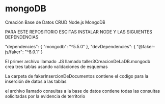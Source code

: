 # mongoDB
Creación Base de Datos CRUD Node.js MongoDB

PARA ESTE REPOSITORIO ESCITAS INSTALAR NODE Y LAS SIGUIENTES DEPENDENCIAS 

"dependencies": {
    "mongodb": "^5.5.0"
  },
  "devDependencies": {
    "@faker-js/faker": "^8.0.1"
  }

El primer archivo llamado .JS llamado taller3CreacionDeLaDB.mongodb crea tres tablas usando validaciones de esquemas 

La carpeta de fakerInsercionDeDocumentos contiene el codigo para la inserción de datos a las tablas 

el archivo llamado consultas a la base de datos contiene todas las consultas solicitadas por la evidencia de territorio

